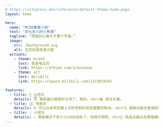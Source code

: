 ```yaml
---
# https://vitepress.dev/reference/default-theme-home-page
layout: home

hero:
  name: "MCOO墨客小筑"
  text: "杂七杂八的小角落"
  tagline: “而我的心略大于整个宇宙。”
  image:
    src: /background.svg
    alt: 主页右侧背景大图
  actions:
    - theme: brand
      text: 爱发电主页
      link: https://afdian.com/a/mcooooo
    - theme: alt
      text: Bilibili
      link: https://space.bilibili.com/1323019347

features:
  - title: 🥳 公告栏
    details: 😇 服务器只是暂时关闭了，真的。<br>😭 真没关服。
  - title: 👏🏻 导航栏
    details: 🤓 可以点击网页最上方的导航栏前往需要的板块。<br>🔍 搜索功能也是很好用的。
  - title: 💡 小提示
    details: ⚠️ 黑暗模式下有个小LOGO消失了，但我不想修。<br>🥳 用连点器点击黑暗模式切换按钮有惊喜。
---
```


